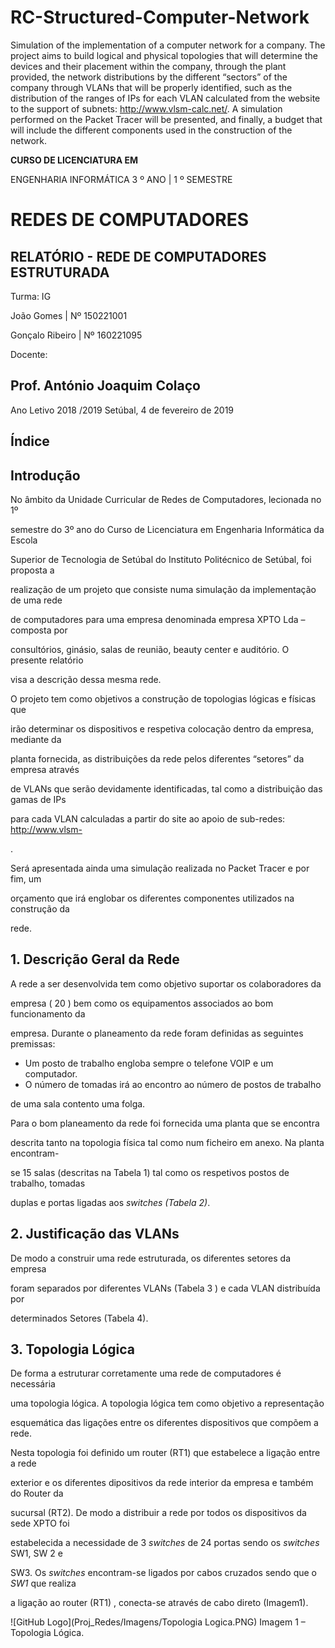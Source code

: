 # RC-Structured-Computer-Network
Simulation of the implementation of a computer network for a company. The project aims to build logical and physical topologies that will determine the devices and their placement within the company, through the plant provided, the network distributions by the different “sectors” of the company through VLANs that will be properly identified, such as the distribution of the ranges of IPs for each VLAN calculated from the website to the support of subnets: http://www.vlsm-calc.net/. A simulation performed on the Packet Tracer will be presented, and finally, a budget that will include the different components used in the construction of the network.


**CURSO DE LICENCIATURA EM**


ENGENHARIA INFORMÁTICA
3 º ANO | 1 º SEMESTRE

# REDES DE COMPUTADORES

## RELATÓRIO - REDE DE COMPUTADORES ESTRUTURADA

Turma: IG


João Gomes | Nº 150221001


Gonçalo Ribeiro | Nº 160221095

Docente:

## Prof. António Joaquim Colaço


Ano Letivo 2018 /2019
Setúbal, 4 de fevereiro de 2019


## Índice


## Introdução


No âmbito da Unidade Curricular de Redes de Computadores, lecionada no 1º

semestre do 3º ano do Curso de Licenciatura em Engenharia Informática da Escola

Superior de Tecnologia de Setúbal do Instituto Politécnico de Setúbal, foi proposta a

realização de um projeto que consiste numa simulação da implementação de uma rede

de computadores para uma empresa denominada empresa XPTO Lda – composta por

consultórios, ginásio, salas de reunião, beauty center e auditório. O presente relatório

visa a descrição dessa mesma rede.


O projeto tem como objetivos a construção de topologias lógicas e físicas que


irão determinar os dispositivos e respetiva colocação dentro da empresa, mediante da

planta fornecida, as distribuições da rede pelos diferentes “setores” da empresa através

de VLANs que serão devidamente identificadas, tal como a distribuição das gamas de IPs

para cada VLAN calculadas a partir do site ao apoio de sub-redes: [http://www.vlsm-](http://www.vlsm-calc.net/)

.


Será apresentada ainda uma simulação realizada no Packet Tracer e por fim, um

orçamento que irá englobar os diferentes componentes utilizados na construção da

rede.


## 1. Descrição Geral da Rede

A rede a ser desenvolvida tem como objetivo suportar os colaboradores da

empresa ( 20 ) bem como os equipamentos associados ao bom funcionamento da

empresa. Durante o planeamento da rede foram definidas as seguintes premissas:

- Um posto de trabalho engloba sempre o telefone VOIP e um computador.
- O número de tomadas irá ao encontro ao número de postos de trabalho


de uma sala contento uma folga.

Para o bom planeamento da rede foi fornecida uma planta que se encontra

descrita tanto na topologia física tal como num ficheiro em anexo. Na planta encontram-

se 15 salas (descritas na Tabela 1) tal como os respetivos postos de trabalho, tomadas

duplas e portas ligadas aos _switches (Tabela 2)_.






## 2. Justificação das VLANs


De modo a construir uma rede estruturada, os diferentes setores da empresa

foram separados por diferentes VLANs (Tabela 3 ) e cada VLAN distribuída por

determinados Setores (Tabela 4).





## 3. Topologia Lógica


De forma a estruturar corretamente uma rede de computadores é necessária

uma topologia lógica. A topologia lógica tem como objetivo a representação

esquemática das ligações entre os diferentes dispositivos que compõem a rede.


Nesta topologia foi definido um router (RT1) que estabelece a ligação entre a rede

exterior e os diferentes dipositivos da rede interior da empresa e também do Router da

sucursal (RT2). De modo a distribuir a rede por todos os dispositivos da sede XPTO foi

estabelecida a necessidade de 3 _switches_ de 24 portas sendo os _switches_ SW1, SW 2 e

SW3. Os _switches_ encontram-se ligados por cabos cruzados sendo que o _SW1_ que realiza

a ligação ao router (RT1) , conecta-se através de cabo direto (Imagem1).



![GitHub Logo](Proj_Redes/Imagens/Topologia Logica.PNG)
Imagem 1 – Topologia Lógica.

